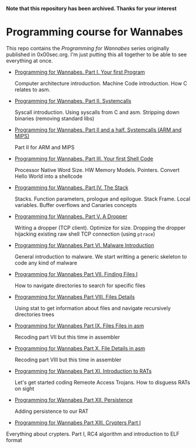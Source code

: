 **Note that this repository has been archived. Thanks for your interest**
# Programming course for Wannabes
This repo contains the _Programming for Wannabes_ series originally published in 0x00sec.org. I'm just putting this all together to be able to see everything at once.




* [Programming for Wannabes. Part I. Your first Program](part-01.md)

  Computer architecture introduction. Machine Code introduction. How C relates to asm.

* [Programming for Wannabes. Part II. Systemcalls](part-02.md)

  Syscall introduction. Using syscalls from C and asm. Stripping down binaries (removing standard libs)

* [Programming for Wannabes. Part II and a half. Systemcalls (ARM and MIPS)](part-02.5.md)

  Part II for ARM and MIPS

* [Programming for Wannabes. Part III. Your first Shell Code](part-03.md)

  Processor Native Word Size. HW Memory Models. Pointers. Convert Hello World into a shellcode

* [Programming for Wannabes. Part IV. The Stack](part-04.md)

  Stacks. Function parameters, prologue and epilogue. Stack Frame. Local variables. Buffer overflows and Canaries concepts

* [Programming for Wannabes. Part V. A Dropper](part-05.md)

  Writing a dropper (TCP client). Optimize for size. Dropping the dropper hijacking existing raw shell TCP connection (using `ptrace`)

* [ Programming for Wannabes Part VI. Malware Introduction](part-06.md)

  General introduction to malware. We start writting a generic skeleton to code any kind of malware

* [ Programming for Wannabes Part VII. Finding Files I](part-07.md)

   How to navigate directories to search for specific files

* [ Programming for Wannabes Part VIII. Files Details](part-08.md)

  Using stat to get information about files and navigate recursively directories trees

* [ Programming for Wannabes Part IX. Files Files in asm](part-09.md)

  Recoding part VII but this time in assembler

* [ Programming for Wannabes Part X. File Details in asm](part-10.md)

  Recoding part VIII but this time in assembler

* [ Programming for Wannabes Part XI. Introduction to RATs](part-11.md)

  Let's get started coding Remeote Access Trojans. How to disguess RATs on sight


* [ Programming for Wannabes Part XII. Persistence](part-12.md)

  Adding persistence to our RAT

* [ Programming for Wannabes Part XIII. Crypters Part I](part-13.md)

 Everything about crypters. Part I, RC4 algorithm and introduction to ELF format
